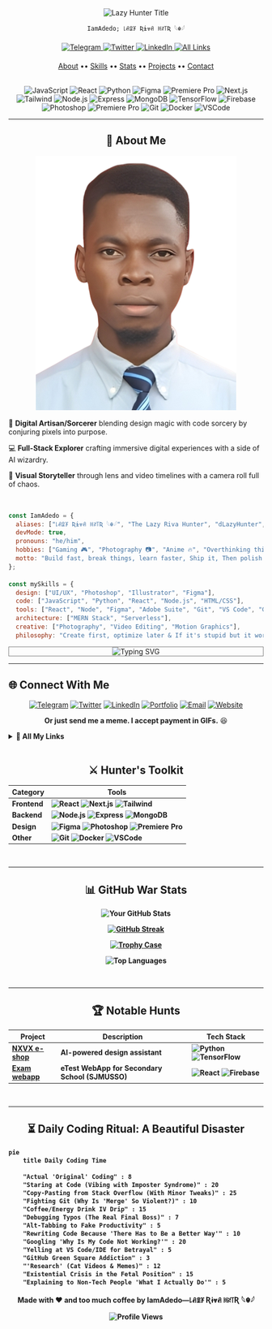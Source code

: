 <!---
IamAdedo/IamAdedo is a ✨ special ✨ repository because its `README.md` (this file) appears on your GitHub profile.
--->

<!-- Dynamic Animated Header -->

<div align="center">
  <img id="time-based-greeting" src="https://readme-typing-svg.demolab.com?font=Fira+Code&weight=600&size=30&duration=4000&pause=1000&color=FF7F11&center=true&vCenter=true&width=500&&height=60&lines=IamAdedo;IamAdedo,+The+Lazy+Riva+Hunter;IamAdedo,+The+Hobbyist" alt="Lazy Hunter Title">
  
```markdown
𝙸𝚊𝚖𝙰𝚍𝚎𝚍𝚘; ꒒ꋬꑓꐞ Ʀɨ⩔ꋬ ꀍꋊ꓄Ʀ 𓆩☬𓆪
```
 </div>

<!-- 3D Social Links with Interactive Hover -->
<div align="center" style="margin: 20px 0;">
  <a href="https://t.me/IamAdedo" target="_blank">
    <img alt="Telegram" src="https://img.shields.io/badge/-TELEGRAM-26A5E4?style=for-the-badge&logo=telegram&logoColor=white&labelColor=121212&color=121212">
  </a>
  <a href="https://x.com/IamAdedo" target="_blank">
    <img alt="Twitter" src="https://img.shields.io/badge/-TWITTER-1DA1F2?style=for-the-badge&logo=twitter&logoColor=white&labelColor=121212&color=121212">
  </a>
  <a href="https://linkedin.com/in/IamAdedo" target="_blank">
    <img alt="LinkedIn" src="https://img.shields.io/badge/-LINKEDIN-0077B5?style=for-the-badge&logo=linkedin&logoColor=white&labelColor=121212&color=121212">
  </a>
  <a href="https://linktr.ee/IamAdedo" target="_blank">
    <img alt="All Links" src="https://img.shields.io/badge/-ALL_LINKS-FF7F11?style=for-the-badge&logo=linktree&logoColor=white&labelColor=121212&color=121212">
  </a>
</div>

<!-- Interactive Tabs Navigation -->

<div align="center">
  <a href="#-about-me">About</a> ••
  <a href="#%EF%B8%8F-hunters-toolkit">Skills</a> ••
  <a href="#-github-war-stats">Stats</a> ••
  <a href="#-notable-hunts">Projects</a> ••
  <a href="#-connect-with-me">Contact</a>
</div>

<br>

<div align="center">
  
  ![JavaScript](https://img.shields.io/badge/-JavaScript-F7DF1E?logo=javascript&logoColor=black)
![React](https://img.shields.io/badge/-React-61DAFB?logo=react&logoColor=black)
![Python](https://img.shields.io/badge/-Python-3776AB?logo=python&logoColor=white)
![Figma](https://img.shields.io/badge/-Figma-F24E1E?logo=figma&logoColor=white)
![Premiere Pro](https://img.shields.io/badge/-Premiere_Pro-9999FF?logo=adobepremierepro&logoColor=white) ![Next.js](https://img.shields.io/badge/-Next.js-000000?logo=next.js&logoColor=white) ![Tailwind](https://img.shields.io/badge/-Tailwind-06B6D4?logo=tailwindcss&logoColor=white) ![Node.js](https://img.shields.io/badge/-Node.js-339933?logo=node.js&logoColor=white) ![Express](https://img.shields.io/badge/-Express-000000?logo=express&logoColor=white) ![MongoDB](https://img.shields.io/badge/-MongoDB-47A248?logo=mongodb&logoColor=white) ![TensorFlow](https://img.shields.io/badge/-TensorFlow-FF6F00?logo=tensorflow&logoColor=white)  ![Firebase](https://img.shields.io/badge/-Firebase-FFCA28?logo=firebase&logoColor=black) ![Photoshop](https://img.shields.io/badge/-Photoshop-31A8FF?logo=adobephotoshop&logoColor=white) ![Premiere Pro](https://img.shields.io/badge/-Premiere_Pro-9999FF?logo=adobepremierepro&logoColor=white) ![Git](https://img.shields.io/badge/-Git-F05032?logo=git&logoColor=white) ![Docker](https://img.shields.io/badge/-Docker-2496ED?logo=docker&logoColor=white) ![VSCode](https://img.shields.io/badge/-VSCode-007ACC?logo=visualstudiocode&logoColor=white) 

</div>

---

<!-- About Section with 3D Card Effect -->

<h2 id="about" align="center">🎯 <b>About Me</b></h2>

<div align="center">
  
![passport](./files/passport.png)

</div>

🎨 **Digital Artisan/Sorcerer** blending design magic with code sorcery by conjuring pixels into purpose.

💻 **Full-Stack Explorer** crafting immersive digital experiences with a side of AI wizardry. 

📸 **Visual Storyteller** through lens and video timelines with a camera roll full of chaos. 

<br>

```javascript
const IamAdedo = {
  aliases: ["꒒ꋬꑓꐞ Ʀɨ⩔ꋬ ꀍꋊ꓄Ʀ 𓆩☬𓆪", "The Lazy Riva Hunter", "dLazyHunter", "TheHobbyist", "The Hobbyist"],
  devMode: true,
  pronouns: "he/him",
  hobbies: ["Gaming 🎮", "Photography 📷", "Anime 🔥", "Overthinking things I already built"],
  motto: "Build fast, break things, learn faster, Ship it, Then polish it."
};

const mySkills = {
  design: ["UI/UX", "Photoshop", "Illustrator", "Figma"],
  code: ["JavaScript", "Python", "React", "Node.js", "HTML/CSS"],
  tools: ["React", "Node", "Figma", "Adobe Suite", "Git", "VS Code", "Google", "Prayer", "ChatGPT"],
  architecture: ["MERN Stack", "Serverless"],
  creative: ["Photography", "Video Editing", "Motion Graphics"],
  philosophy: "Create first, optimize later & If it's stupid but it works, it's not stupid." };
```



<div align="center" style="border: 1px solid grey">
  <img src="https://readme-typing-svg.demolab.com?font=Fira+Code&weight=600&size=30&duration=4000&pause=1000&color=FF7F11&center=true&vCenter=true&width=500&&height=60&lines=Digital+Design+Alchemist;Code+Artisan;Pixel+Perfectionist;Creative+Technologist;The+Lazy+Hunter;Digital+Alchemist;Pixel+Samurai;Ctrl+C+/+Ctrl+V+Expert;Pro+Stack+Overflow+Copy-Paster;Pro+ChatGPT+Copy-Paster;Code+Shinobi;Vibe+Coder" alt="Typing SVG" />
</div>

---

## 🌐 **Connect With Me**
<div align="center">

[![Telegram](https://custom-icon-badges.demolab.com/badge/-TELEGRAM-2CA5E0?style=for-the-badge&logo=telegram&logoColor=white)](https://t.me/IamAdedo) [![Twitter](https://img.shields.io/badge/X-000000?style=for-the-badge&logo=x&logoColor=white)](https://x.com/IamAdedo) [![LinkedIn](https://img.shields.io/badge/LinkedIn-0077B5?style=for-the-badge&logo=linkedin&logoColor=white)](https://linkedin.com/in/IamAdedo) [![Portfolio](https://custom-icon-badges.demolab.com/badge/-PORTFOLIO-FF7F11?style=for-the-badge&logo=star&logoColor=white)](https://about.me/IamAdedo) [![Email](https://custom-icon-badges.demolab.com/badge/-EMAIL-D14836?style=for-the-badge&logo=mail&logoColor=white)](mailto:noreplyadedo@gmail.com) 
[![Website](https://img.shields.io/badge/Website-FF5722?style=for-the-badge&logo=google-chrome&logoColor=white)](https://about.me/IamAdedo)  

**Or just send me a meme. I accept payment in GIFs.** 😆  

</div>

<details>
<summary><b>📌 All My Links</b></summary>
  

<b>Social<b>

[![Messenger](https://img.shields.io/badge/Messenger-00B2FF?style=flat-square&logo=messenger&logoColor=white)](https://m.me/IamAdedo)
[![Instagram](https://img.shields.io/badge/Instagram-E4405F?style=flat-square&logo=instagram&logoColor=white)](https://instagram.com/IamAdedo)
[![Threads](https://img.shields.io/badge/Threads-000000?style=flat-square&logo=threads&logoColor=white)](https://threads.net/IamAdedo)
[![X (Twitter)](https://img.shields.io/badge/X_(Twitter)-000000?style=flat-square&logo=x&logoColor=white)](https://twitter.com/IamAdedo)
[![Facebook](https://img.shields.io/badge/Facebook-1877F2?style=flat-square&logo=facebook&logoColor=white)](https://facebook.com/alabiomoakanbi)
[![LinkedIn](https://img.shields.io/badge/LinkedIn-0A66C2?style=flat-square&logo=linkedin&logoColor=white)](https://linkedin.com/in/IamAdedo)
[![Discord](https://img.shields.io/badge/Discord-5865F2?style=flat-square&logo=discord&logoColor=white)](https://discord.com/users/IamAdedo)  

  
<b>Creative</b>

[![Behance](https://img.shields.io/badge/Behance-1769FF?style=flat-square&logo=behance&logoColor=white)](https://behance.net/IamAdedo)
[![Dribbble](https://img.shields.io/badge/Dribbble-EA4C89?style=flat-square&logo=dribbble&logoColor=white)](https://dribbble.com/IamAdedo)
[![Pinterest](https://img.shields.io/badge/Pinterest-E60023?style=flat-square&logo=pinterest&logoColor=white)](https://pinterest.com/IamAdedo)

<b>Code</h3>

[![GitHub](https://img.shields.io/badge/GitHub-181717?style=flat-square&logo=github&logoColor=white)](https://github.com/IamAdedo)
[![Codepen](https://img.shields.io/badge/Codepen-000000?style=flat-square&logo=codepen&logoColor=white)](https://codepen.io/IamAdedo)
[![GitLab](https://img.shields.io/badge/GitLab-FC6D26?style=flat-square&logo=gitlab&logoColor=white)](https://gitlab.com/IamAdedo)
[![Stack Overflow](https://img.shields.io/badge/Stack_Overflow-F58025?style=flat-square&logo=stackoverflow&logoColor=white)](https://stackoverflow.com/users/IamAdedo)
[![LeetCode](https://img.shields.io/badge/LeetCode-FFA116?style=flat-square&logo=leetcode&logoColor=white)](https://leetcode.com/IamAdedo)
[![Replit](https://img.shields.io/badge/Replit-667881?style=flat-square&logo=replit&logoColor=white)](https://replit.com/@IamAdedo)
[![Kaggle](https://img.shields.io/badge/Kaggle-20BEFF?style=flat-square&logo=kaggle&logoColor=white)](https://kaggle.com/IamAdedo)
</details>

<br>
<!--
### **Socials**  
[![Messenger](https://img.shields.io/badge/Messenger-00B2FF?style=flat-square&logo=messenger&logoColor=white)](https://m.me/IamAdedo)  
[![Instagram](https://img.shields.io/badge/Instagram-E4405F?style=flat-square&logo=instagram&logoColor=white)](https://instagram.com/IamAdedo)  
[![Threads](https://img.shields.io/badge/Threads-000000?style=flat-square&logo=threads&logoColor=white)](https://threads.net/IamAdedo)  
[![X (Twitter)](https://img.shields.io/badge/X_(Twitter)-000000?style=flat-square&logo=x&logoColor=white)](https://twitter.com/IamAdedo)  
[![Facebook](https://img.shields.io/badge/Facebook-1877F2?style=flat-square&logo=facebook&logoColor=white)](https://facebook.com/dLazyHNTR)  
[![LinkedIn](https://img.shields.io/badge/LinkedIn-0A66C2?style=flat-square&logo=linkedin&logoColor=white)](https://linkedin.com/in/IamAdedo)  
[![Discord](https://img.shields.io/badge/Discord-5865F2?style=flat-square&logo=discord&logoColor=white)](https://discord.com/users/IamAdedo)  

### **Creative**  
[![Behance](https://img.shields.io/badge/Behance-1769FF?style=flat-square&logo=behance&logoColor=white)](https://behance.net/IamAdedo)  
[![Dribbble](https://img.shields.io/badge/Dribbble-EA4C89?style=flat-square&logo=dribbble&logoColor=white)](https://dribbble.com/IamAdedo)  
[![ArtStation](https://img.shields.io/badge/ArtStation-13AFF0?style=flat-square&logo=artstation&logoColor=white)](https://artstation.com/IamAdedo)  
[![Pinterest](https://img.shields.io/badge/Pinterest-E60023?style=flat-square&logo=pinterest&logoColor=white)](https://pinterest.com/IamAdedo)  
[![DeviantArt](https://img.shields.io/badge/DeviantArt-05CC47?style=flat-square&logo=deviantart&logoColor=white)](https://deviantart.com/IamAdedo)  
[![Adobe Portfolio](https://img.shields.io/badge/Adobe_Portfolio-FF0000?style=flat-square&logo=adobe&logoColor=white)](https://portfolio.adobe.com/IamAdedo)  

### **Code**  
[![GitHub](https://img.shields.io/badge/GitHub-181717?style=flat-square&logo=github&logoColor=white)](https://github.com/IamAdedo)  
[![CodePen](https://img.shields.io/badge/CodePen-000000?style=flat-square&logo=codepen&logoColor=white)](https://codepen.io/IamAdedo)  
[![GitLab](https://img.shields.io/badge/GitLab-FC6D26?style=flat-square&logo=gitlab&logoColor=white)](https://gitlab.com/IamAdedo)  
[![Stack Overflow](https://img.shields.io/badge/Stack_Overflow-F58025?style=flat-square&logo=stackoverflow&logoColor=white)](https://stackoverflow.com/users/IamAdedo)  
[![LeetCode](https://img.shields.io/badge/LeetCode-FFA116?style=flat-square&logo=leetcode&logoColor=white)](https://leetcode.com/IamAdedo)  
[![Replit](https://img.shields.io/badge/Replit-667881?style=flat-square&logo=replit&logoColor=white)](https://replit.com/@IamAdedo)  
[![Kaggle](https://img.shields.io/badge/Kaggle-20BEFF?style=flat-square&logo=kaggle&logoColor=white)](https://kaggle.com/IamAdedo) -->

---

<!-- Tech Stack with Animated Icons -->

<h2 align="center">⚔️ <b>Hunter's Toolkit</b></h2>

<div align="center">
  
| Category        | Tools                                                                 |
|-----------------|-----------------------------------------------------------------------|
| **Frontend**    | ![React](https://img.shields.io/badge/-React-61DAFB?logo=react&logoColor=black) ![Next.js](https://img.shields.io/badge/-Next.js-000000?logo=next.js&logoColor=white) ![Tailwind](https://img.shields.io/badge/-Tailwind-06B6D4?logo=tailwindcss&logoColor=white) |
| **Backend**     | ![Node.js](https://img.shields.io/badge/-Node.js-339933?logo=node.js&logoColor=white) ![Express](https://img.shields.io/badge/-Express-000000?logo=express&logoColor=white) ![MongoDB](https://img.shields.io/badge/-MongoDB-47A248?logo=mongodb&logoColor=white) |
| **Design**      | ![Figma](https://img.shields.io/badge/-Figma-F24E1E?logo=figma&logoColor=white) ![Photoshop](https://img.shields.io/badge/-Photoshop-31A8FF?logo=adobephotoshop&logoColor=white) ![Premiere Pro](https://img.shields.io/badge/-Premiere_Pro-9999FF?logo=adobepremierepro&logoColor=white) |
| **Other**       | ![Git](https://img.shields.io/badge/-Git-F05032?logo=git&logoColor=white) ![Docker](https://img.shields.io/badge/-Docker-2496ED?logo=docker&logoColor=white) ![VSCode](https://img.shields.io/badge/-VSCode-007ACC?logo=visualstudiocode&logoColor=white) |

</div>

<br>

---

<!-- GitHub Stats with 3D Effect -->

<h2 align="center">📊 <b>GitHub War Stats</b></h2>

<div align="center">
  
![Your GitHub Stats](https://github-readme-stats.vercel.app/api?username=IamAdedo&show_icons=true&theme=radical)
  
[![GitHub Streak](https://streak-stats.demolab.com?user=IamAdedo&theme=radical&border_radius=10&mode=weekly)](https://git.io/streak-stats)

[![Trophy Case](https://github-profile-trophy.vercel.app/?username=IamAdedo&theme=radical&margin-w=15&row=2&column=4)](https://github.com/ryo-ma/github-profile-trophy)

![Top Languages](https://github-readme-stats.vercel.app/api/top-langs/?username=IamAdedo&layout=compact&theme=nightowl)

</div>

<br />

---

<!-- Featured Projects -->

<h2 align="center">🏆 <b>Notable Hunts</b></h2>

<div align="center">
  
| Project | Description | Tech Stack |
|---------|-------------|------------|
| **[NXVX e-shop](https://vercel.app)** | AI-powered design assistant | ![Python](https://img.shields.io/badge/-Python-3776AB?logo=python&logoColor=white) ![TensorFlow](https://img.shields.io/badge/-TensorFlow-FF6F00?logo=tensorflow&logoColor=white) |
| **[Exam webapp](https://github.com/IamAdedo/etest-sjmusso)** | eTest WebApp for Secondary School (SJMUSSO) | ![React](https://img.shields.io/badge/-React-61DAFB?logo=react&logoColor=black) ![Firebase](https://img.shields.io/badge/-Firebase-FFCA28?logo=firebase&logoColor=black) |

</div>

<br>

---

<!-- Daily Coding Habit -->

<h2 align="center">⏳ <b>Daily Coding Ritual: A Beautiful Disaster</b></h2>

```mermaid
pie
    title Daily Coding Time

    "Actual 'Original' Coding" : 8
    "Staring at Code (Vibing with Imposter Syndrome)" : 20
    "Copy-Pasting from Stack Overflow (With Minor Tweaks)" : 25
    "Fighting Git (Why Is 'Merge' So Violent?)" : 10
    "Coffee/Energy Drink IV Drip" : 15
    "Debugging Typos (The Real Final Boss)" : 7
    "Alt-Tabbing to Fake Productivity" : 5
    "Rewriting Code Because 'There Has to Be a Better Way'" : 10
    "Googling 'Why Is My Code Not Working?'" : 20
    "Yelling at VS Code/IDE for Betrayal" : 5
    "GitHub Green Square Addiction" : 3
    "'Research' (Cat Videos & Memes)" : 12
    "Existential Crisis in the Fetal Position" : 15
    "Explaining to Non-Tech People 'What I Actually Do'" : 5

```

<!-- Footer with Animated GIF -->

<div align="center">

  <p>Made with ❤️ and too much coffee by IamAdedo—꒒ꋬꑓꐞ Ʀɨ⩔ꋬ ꀍꋊ꓄Ʀ 𓆩☬𓆪</p>


![Profile Views](https://visitor-badge.laobi.icu/badge?page_id=IamAdedo.IamAdedo&color=blue&label=PROFILE+VIEWS)


</div>
